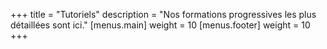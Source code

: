 +++
title = "Tutoriels"
description = "Nos formations progressives les plus détaillées sont ici."
[menus.main]
  weight = 10
[menus.footer]
  weight = 10
+++
